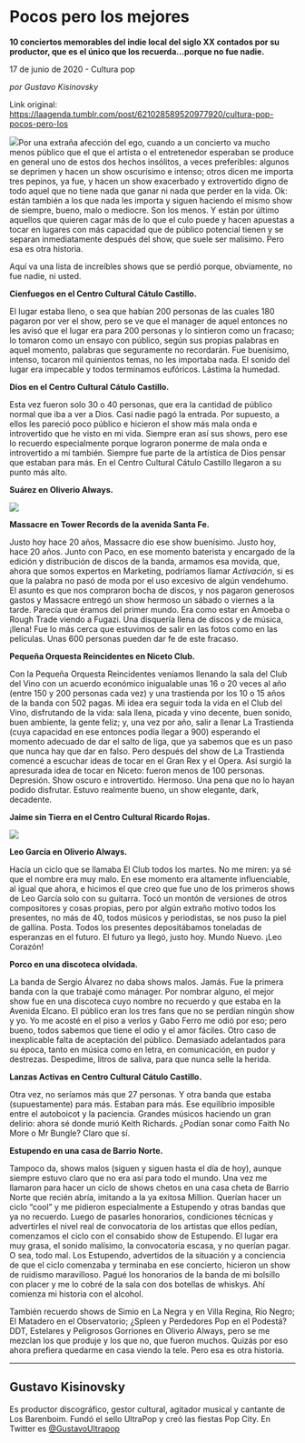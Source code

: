 # Pocos pero los mejores

**10 conciertos memorables del indie local del siglo XX contados por su productor, que es el único que los recuerda…porque no fue nadie.**

17 de junio de 2020 - Cultura pop

_por Gustavo Kisinovsky_

Link original: https://laagenda.tumblr.com/post/621028589520977920/cultura-pop-pocos-pero-los

![](https://64.media.tumblr.com/bd7912f760d29cb0e360f069bdca1576/c3884d6e2190ba02-1e/s500x750/15351022e6d130cca60dc1f499f7eb75d227a35c.jpg)Por una extraña afección del ego, cuando a un concierto va
mucho menos público que el que el artista o el entretenedor esperaban se
produce en general uno de estos dos hechos insólitos, a veces preferibles: algunos
se deprimen y hacen un show oscurísimo e intenso; otros dicen me importa tres
pepinos, ya fue, y hacen un show exacerbado y extrovertido digno de todo aquel
que no tiene nada que ganar ni nada que perder en la vida. Ok: están también a
los que nada les importa y siguen haciendo el mismo show de siempre, bueno,
malo o mediocre. Son los menos. Y están por último aquellos que quieren cagar
más de lo que el culo puede y hacen apuestas a tocar en lugares con más
capacidad que de público potencial tienen y se separan inmediatamente después
del show, que suele ser malísimo. Pero esa es otra historia.

Aquí va una lista de increíbles shows que se perdió porque,
obviamente, no fue nadie, ni usted. 

**Cienfuegos en el Centro Cultural
Cátulo Castillo.** 

El lugar
estaba lleno, o sea que habían 200 personas de las cuales 180 pagaron por ver
el show, pero se ve que el manager de aquel entonces no les avisó que el lugar
era para 200 personas y lo sintieron como un fracaso; lo tomaron como un ensayo
con público, según sus propias palabras en aquel momento, palabras que
seguramente no recordarán. Fue buenísimo, intenso, tocaron mil quinientos
temas, no les importaba nada. El sonido del lugar era impecable y todos
terminamos eufóricos. Lástima la humedad.

**Dios en el Centro Cultural Cátulo
Castillo.** 

Esta vez
fueron solo 30 o 40 personas, que era la cantidad de público normal que iba a
ver a Dios. Casi nadie pagó la entrada. Por supuesto, a ellos les pareció poco
público e hicieron el show más mala onda e introvertido que he visto en mi
vida. Siempre eran así sus shows, pero ese lo recuerdo especialmente porque
lograron ponerme de mala onda e introvertido a mí también. Siempre fue parte de
la artística de Dios pensar que estaban para más. En el Centro Cultural Cátulo
Castillo llegaron a su punto más alto. 

**Suárez en Oliverio Always.** 

![](https://64.media.tumblr.com/f01c82daf9e39071dca0da64b446ea90/c3884d6e2190ba02-0b/s500x750/345732fd3720c32e09b3711391b56f2c50e219c2.jpg)  
  
**Massacre en Tower Records de la
avenida Santa Fe.** 

Justo hoy
hace 20 años, Massacre dio ese show buenísimo. Justo hoy, hace 20 años. Junto
con Paco, en ese momento baterista y encargado de la edición y distribución de
discos de la banda, armamos esa movida, que, ahora que somos expertos en
Marketing, podríamos llamar *Activación*,
si es que la palabra no pasó de moda por el uso excesivo de algún vendehumo. El
asunto es que nos compraron bocha de discos, y nos pagaron generosos gastos y
Massacre entregó un show hermoso un sábado o viernes a la tarde. Parecía que
éramos del primer mundo. Era como estar en Amoeba o Rough Trade viendo a
Fugazi. Una disquería llena de discos y de música, ¡llena! Fue lo más cerca que
estuvimos de salir en las fotos como en las películas. Unas 600 personas pueden
dar fe de este fracaso. 

**Pequeña Orquesta Reincidentes en
Niceto Club.** 

Con la
Pequeña Orquesta Reincidentes veníamos llenando la sala del Club del Vino con
un acuerdo económico inigualable unas 16 o 20 veces al año (entre 150 y 200
personas cada vez) y una trastienda por los 10 o 15 años de la banda con 502
pagas. Mi idea era seguir toda la vida en el Club del Vino, disfrutando de la
vida: sala llena, picada y vino decente, buen sonido, buen ambiente, la gente
feliz; y, una vez por año, salir a llenar La Trastienda (cuya capacidad en ese
entonces podía llegar a 900) esperando el momento adecuado de dar el salto de
liga, que ya sabemos que es un paso que
nunca hay que dar en falso. Pero después del show de La Trastienda comencé
a escuchar ideas de tocar en el Gran Rex y el Opera. Así surgió la apresurada
idea de tocar en Niceto: fueron menos de 100 personas. Depresión. Show oscuro e
introvertido. Hermoso. Una pena que no lo hayan podido disfrutar. Estuvo
realmente bueno, un show elegante, dark, decadente. 

**Jaime sin Tierra en el Centro
Cultural Ricardo Rojas.** 

![](https://64.media.tumblr.com/067ca082c8ed584a6a4863d50370e9a4/c3884d6e2190ba02-ca/s500x750/4b17ea03ab854edf95c41019eec039203db74631.jpg)  
  
**Leo García en Oliverio Always.**  


Hacía un
ciclo que se llamaba El Club todos los martes. No me miren: ya sé que el nombre
era muy malo. En ese momento era altamente influenciable, al igual que ahora, e
hicimos el que creo que fue uno de los primeros shows de Leo García solo con su
guitarra. Tocó un montón de versiones de otros compositores y cosas propias,
pero por algún extraño motivo todos los presentes, no más de 40, todos músicos
y periodistas, se nos puso la piel de gallina. Posta. Todos los presentes
depositábamos toneladas de esperanzas en el futuro. El futuro ya llegó, justo hoy.
Mundo Nuevo. ¡Leo
Corazón! 

**Porco en una discoteca olvidada.** 

La banda de
Sergio Álvarez no daba shows malos. Jamás. Fue la primera banda con la que
trabajé como mánager. Por nombrar alguno, el mejor show fue en una discoteca
cuyo nombre no recuerdo y que estaba en la Avenida Elcano. El público eran los
tres fans que no se perdían ningún show y yo. Yo me acosté en el piso a verlos
y Gabo Ferro me odió por eso; pero bueno, todos sabemos que tiene el odio y el
amor fáciles. Otro caso de inexplicable falta de aceptación del público. Demasiado
adelantados para su época, tanto en música como en letra, en comunicación, en
pudor y destrezas. Despedime, litros de saliva, para que nunca selle la herida. 

**Lanzas Activas en Centro Cultural
Cátulo Castillo.** 

Otra vez, no
seríamos más que 27 personas. Y otra banda que estaba (supuestamente) para más.
Estaban para más. Ese equilibrio
imposible entre el autoboicot y la paciencia. Grandes músicos haciendo un
gran delirio: ahora sé donde murió Keith Richards. ¿Podían sonar como Faith No
More o Mr Bungle? Claro que sí. 

**Estupendo en una casa de Barrio
Norte.**

Tampoco da,
shows malos (siguen y siguen hasta el día de hoy), aunque siempre estuvo claro
que no era así para todo el mundo. Una vez me llamaron para hacer un ciclo de
shows chetos en una casa cheta de Barrio Norte que recién abría, imitando a la
ya exitosa Million. Querían hacer un ciclo “cool” y me pidieron especialmente a
Estupendo y otras bandas que ya no recuerdo. Luego de pasarles honorarios,
condiciones técnicas y advertirles el nivel real de convocatoria de los
artistas que ellos pedían, comenzamos el ciclo con el consabido show de
Estupendo. El lugar era muy grasa, el sonido malísimo, la convocatoria escasa,
y no querían pagar. O sea, todo mal. Los Estupendo, advertidos de la situación
y a conciencia de que el ciclo comenzaba y terminaba en ese concierto, hicieron
un show de ruidismo maravilloso. Pagué los honorarios de la banda de mi
bolsillo con placer y me lo cobré de la sala con dos botellas de whiskys. Ahí
comienza mi historia con el alcohol.

También
recuerdo shows de Simio en La Negra y en Villa Regina, Río Negro; El Matadero
en el Observatorio; ¿Spleen y Perdedores Pop en el Podestá? DDT, Estelares y
Peligrosos Gorriones en Oliverio Always, pero se me mezclan los que produje y
los que no, que fueron muchos. Quizás por eso ahora prefiera quedarme en casa
viendo la tele. Pero esa es otra historia.



---

Gustavo Kisinovsky
------------------

 Es productor discográfico, gestor cultural, agitador musical y cantante de Los Barenboim. Fundó el sello UltraPop y creó las fiestas Pop City. En Twitter es [@GustavoUltrapop](https://twitter.com/GustavoUltrapop) 


